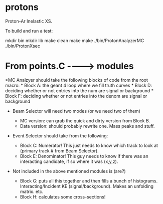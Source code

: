 # protons
Proton-Ar Inelastic XS.

To build and run a test:

mkdir bin
mkdir lib
make clean
make
make
./bin/ProtonAnalyzerMC
./bin/ProtonXsec


# From points.C ----> modules

*MC Analzyer should take the following blocks of code from the root macro:
	* Block A: the geant 4 loop where we fill truth curves
	* Block D: deciding whether or not entries into the num are signal or background
	* Block F: deciding whether or not entries into the denom are signal or background

* Beam Selector will need two modes (or we need two of them)
	* MC version: can grab the quick and dirty version from Block B.
	* Data version: should probably rewrite one. Mass peaks and stuff.

* Event Selector should take from the following:
	* Block C: Numerator! This just needs to know which track to look at (primary track # from Beam Selector).
	* Block E: Denominator! This guy needs to know if there was an interacting candidate, if so where it was (x,y,z).

* Not included in the above mentioned modules is (are?)
	* Block G: puts all this together and then fills a bunch of histograms. Interacting/Incident KE (signal/background). Makes an unfolding matrix. etc.
	* Block H: calculates some cross-sections!

